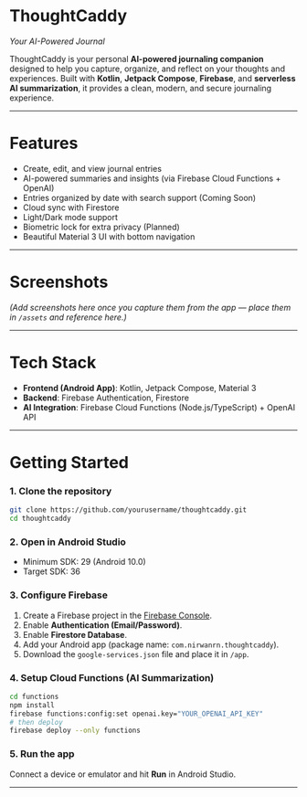 # ThoughtCaddy
*Your AI-Powered Journal*

ThoughtCaddy is your personal **AI-powered journaling companion** designed to help you capture, organize, and reflect on your thoughts and experiences.
Built with **Kotlin**, **Jetpack Compose**, **Firebase**, and **serverless AI summarization**, it provides a clean, modern, and secure journaling experience.

---

# Features

- Create, edit, and view journal entries
- AI-powered summaries and insights (via Firebase Cloud Functions + OpenAI)
- Entries organized by date with search support (Coming Soon)
- Cloud sync with Firestore
- Light/Dark mode support
- Biometric lock for extra privacy (Planned)
- Beautiful Material 3 UI with bottom navigation

---

# Screenshots

*(Add screenshots here once you capture them from the app — place them in `/assets` and reference here.)*

---

# Tech Stack

- **Frontend (Android App)**: Kotlin, Jetpack Compose, Material 3
- **Backend**: Firebase Authentication, Firestore
- **AI Integration**: Firebase Cloud Functions (Node.js/TypeScript) + OpenAI API

---

# Getting Started

### 1. Clone the repository

```bash
git clone https://github.com/yourusername/thoughtcaddy.git
cd thoughtcaddy
```

### 2. Open in Android Studio

- Minimum SDK: 29 (Android 10.0)
- Target SDK: 36

### 3. Configure Firebase

1. Create a Firebase project in the [Firebase Console](https://console.firebase.google.com/).
2. Enable **Authentication (Email/Password)**.
3. Enable **Firestore Database**.
4. Add your Android app (package name: `com.nirwanrn.thoughtcaddy`).
5. Download the `google-services.json` file and place it in `/app`.

### 4. Setup Cloud Functions (AI Summarization)

```bash
cd functions
npm install
firebase functions:config:set openai.key="YOUR_OPENAI_API_KEY"
# then deploy
firebase deploy --only functions
```

### 5. Run the app

Connect a device or emulator and hit **Run** in Android Studio.

---